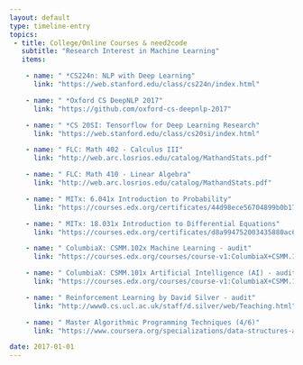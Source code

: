 ```yaml
---
layout: default
type: timeline-entry
topics:
 - title: College/Online Courses & need2code
   subtitle: "Research Interest in Machine Learning"
   items:

    - name: " *CS224n: NLP with Deep Learning"
      link: "https://web.stanford.edu/class/cs224n/index.html"

    - name: " *Oxford CS DeepNLP 2017"
      link: "https://github.com/oxford-cs-deepnlp-2017"

    - name: " *CS 20SI: Tensorflow for Deep Learning Research"
      link: "https://web.stanford.edu/class/cs20si/index.html"

    - name: " FLC: Math 402 - Calculus III"
      link: "http://web.arc.losrios.edu/catalog/MathandStats.pdf"

    - name: " FLC: Math 410 - Linear Algebra"
      link: "http://web.arc.losrios.edu/catalog/MathandStats.pdf"

    - name: " MITx: 6.041x Introduction to Probability"
      link: "https://courses.edx.org/certificates/44d98ece56704899b0b17958212310b3"

    - name: " MITx: 18.031x Introduction to Differential Equations"
      link: "https://courses.edx.org/certificates/d8a994752003435880ac6c2aad8ddf12"

    - name: " ColumbiaX: CSMM.102x Machine Learning - audit"
      link: "https://courses.edx.org/courses/course-v1:ColumbiaX+CSMM.102x+1T2017/info"

    - name: " ColumbiaX: CSMM.101x Artificial Intelligence (AI) - audit"
      link: "https://courses.edx.org/courses/course-v1:ColumbiaX+CSMM.101x+1T2017/info"

    - name: " Reinforcement Learning by David Silver - audit"
      link: "http://www0.cs.ucl.ac.uk/staff/d.silver/web/Teaching.html"

    - name: " Master Algorithmic Programming Techniques (4/6)"
      link: "https://www.coursera.org/specializations/data-structures-algorithms"

date: 2017-01-01
---
```

